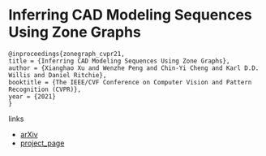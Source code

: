 # Inferring CAD Modeling Sequences Using Zone Graphs

```
@inproceedings{zonegraph_cvpr21,
title = {Inferring CAD Modeling Sequences Using Zone Graphs},
author = {Xianghao Xu and Wenzhe Peng and Chin-Yi Cheng and Karl D.D. Willis and Daniel Ritchie},
booktitle = {The IEEE/CVF Conference on Computer Vision and Pattern Recognition (CVPR)},
year = {2021}
}
```

links
- [arXiv](https://arxiv.org/abs/2104.03900)
- [project_page](http://pwz.mit.edu/projects/ZG/)